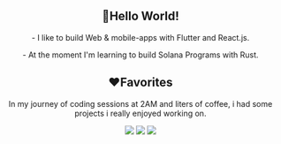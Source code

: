 <p align="center">
 <h2 align="center" style="strong">👋Hello World!</h2>
 <p  align="center" >- I like to build Web & mobile-apps with Flutter and React.js.</p>
 <p  align="center" >- At the moment I'm learning to build Solana Programs with Rust.</p>
</p>

<p align="center">
 <h2 align="center" style="strong">❤️Favorites</h2>
 <p  align="center" > In my journey of coding sessions at 2AM and liters of coffee, i had some projects i really enjoyed working on. </p>
</p>
<p align="center">
      <img src="https://github-readme-stats.vercel.app/api/pin/?username=them2dt&repo=keymount&theme=gotham">
      <img src="https://github-readme-stats.vercel.app/api/pin/?username=them2dt&repo=geschichte-des-pcs&theme=aura">
      <img src="https://github-readme-stats.vercel.app/api/pin/?username=them2dt&repo=pong&theme=outrun">
</p>

